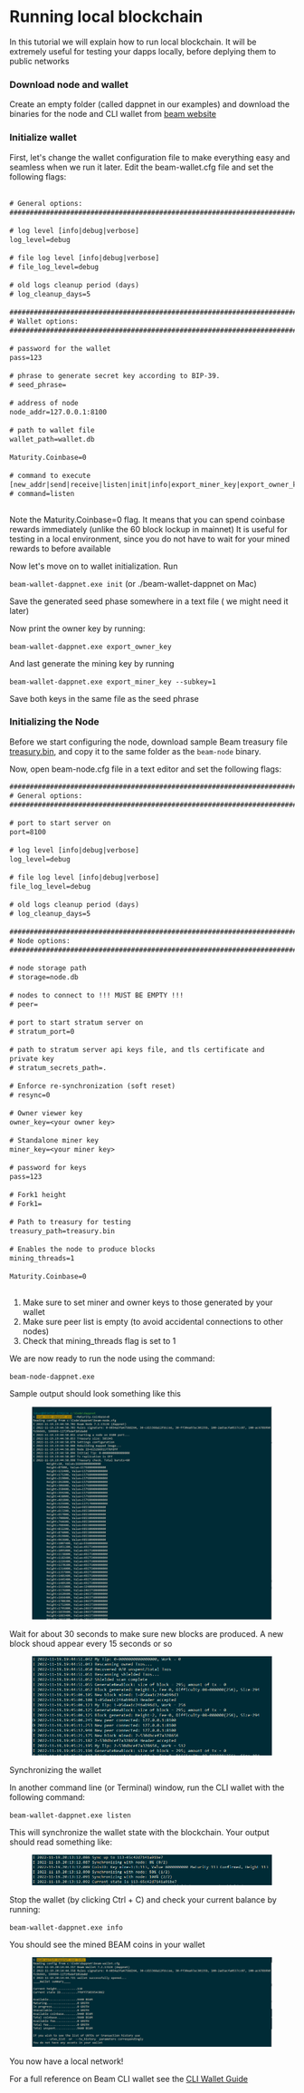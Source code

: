 # Running local blockchain

In this tutorial we will explain how to run local blockchain. It will be extremely useful for testing your dapps locally, before deplying them to public networks



### Download node and wallet

Create an empty folder (called dappnet in our examples) and download the binaries for the node and CLI wallet from [beam website](/downloads/dappnet)

### Initialize wallet

First, let's change the wallet configuration file to make everything easy and seamless when we run it later. Edit the beam-wallet.cfg file and set the following flags:

```

# General options:
################################################################################

# log level [info|debug|verbose]
log_level=debug

# file log level [info|debug|verbose]
# file_log_level=debug

# old logs cleanup period (days)
# log_cleanup_days=5

################################################################################
# Wallet options:
################################################################################

# password for the wallet
pass=123

# phrase to generate secret key according to BIP-39.
# seed_phrase=

# address of node
node_addr=127.0.0.1:8100

# path to wallet file
wallet_path=wallet.db

Maturity.Coinbase=0

# command to execute [new_addr|send|receive|listen|init|info|export_miner_key|export_owner_key|generate_phrase]
# command=listen


```


Note the Maturity.Coinbase=0 flag. It means that you can spend coinbase rewards immediately (unlike the 60 block lockup in mainnet) It is useful for testing in a local environment, since you do not have to wait for your mined rewards to before available


Now let's move on to wallet initialization. Run

`beam-wallet-dappnet.exe init`  (or ./beam-wallet-dappnet on Mac)

Save the generated seed phase somewhere in a text file ( we might need it later)

Now print the owner key by running:

`beam-wallet-dappnet.exe export_owner_key`

And last generate the mining key by running

`beam-wallet-dappnet.exe export_miner_key --subkey=1`

Save both keys in the same file as the seed phrase



### Initializing the Node

Before we start configuring the node, download sample Beam treasury file [treasury.bin](https://github.com/BeamMW/beam/blob/master/treasury.bin), and copy it to the same folder as the `beam-node` binary.

Now, open beam-node.cfg file in a text editor and set the following flags:

```
################################################################################
# General options:
################################################################################

# port to start server on
port=8100

# log level [info|debug|verbose]
log_level=debug

# file log level [info|debug|verbose]
file_log_level=debug

# old logs cleanup period (days)
# log_cleanup_days=5

################################################################################
# Node options:
################################################################################

# node storage path
# storage=node.db

# nodes to connect to !!! MUST BE EMPTY !!!
# peer=

# port to start stratum server on
# stratum_port=0

# path to stratum server api keys file, and tls certificate and private key
# stratum_secrets_path=.

# Enforce re-synchronization (soft reset)
# resync=0

# Owner viewer key
owner_key=<your owner key>

# Standalone miner key
miner_key=<your miner key>

# password for keys
pass=123

# Fork1 height
# Fork1=

# Path to treasury for testing
treasury_path=treasury.bin

# Enables the node to produce blocks
mining_threads=1

Maturity.Coinbase=0


```


1. Make sure to set miner and owner keys to those generated by your wallet
2. Make sure peer list is empty (to avoid accidental connections to other nodes)
3. Check that mining\_threads flag is set to 1


We are now ready to run the node using the command:

`beam-node-dappnet.exe`

Sample output should look something like this

<figure><img src=".gitbook/assets/image.png" alt=""><figcaption></figcaption></figure>

Wait for about 30 seconds to make sure new blocks are produced. A new block shoud appear every 15 seconds or so

<figure><img src=".gitbook/assets/image (3).png" alt=""><figcaption></figcaption></figure>

Synchronizing the wallet

In another command line (or Terminal) window, run the CLI wallet with the following command:

`beam-wallet-dappnet.exe listen`

This will synchronize the wallet state with the blockchain. Your output should read something like:

<figure><img src=".gitbook/assets/image (24).png" alt=""><figcaption></figcaption></figure>

Stop the wallet (by clicking Ctrl + C) and check your current balance by running:

`beam-wallet-dappnet.exe info`

You should see the mined BEAM coins in your wallet

<figure><img src=".gitbook/assets/image (26).png" alt=""><figcaption></figcaption></figure>

You now have a local network!


For a full reference on Beam CLI wallet see the [CLI Wallet Guide](https://beamx.gitbook.io/cli-guide/)

